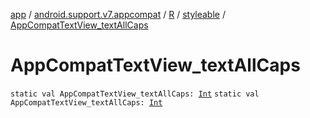 [app](../../../index.md) / [android.support.v7.appcompat](../../index.md) / [R](../index.md) / [styleable](index.md) / [AppCompatTextView_textAllCaps](./-app-compat-text-view_text-all-caps.md)

# AppCompatTextView_textAllCaps

`static val AppCompatTextView_textAllCaps: `[`Int`](https://kotlinlang.org/api/latest/jvm/stdlib/kotlin/-int/index.html)
`static val AppCompatTextView_textAllCaps: `[`Int`](https://kotlinlang.org/api/latest/jvm/stdlib/kotlin/-int/index.html)